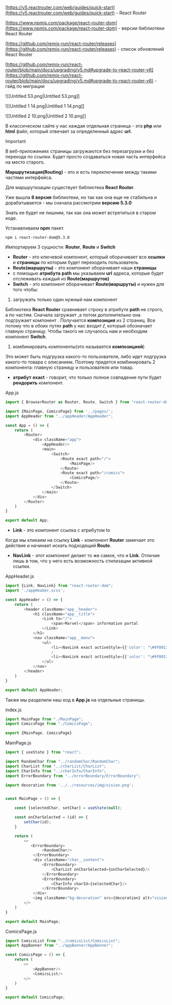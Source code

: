 [https://v5.reactrouter.com/web/guides/quick-start](https://v5.reactrouter.com/web/guides/quick-start) - React Router

[https://www.npmjs.com/package/react-router-dom](https://www.npmjs.com/package/react-router-dom) - версии библиотеки React Router

[https://github.com/remix-run/react-router/releases](https://github.com/remix-run/react-router/releases) - список обновлений React Router

[https://github.com/remix-run/react-router/blob/main/docs/upgrading/v5.md#upgrade-to-react-router-v6](https://github.com/remix-run/react-router/blob/main/docs/upgrading/v5.md#upgrade-to-react-router-v6) - гайд по миграции

![[Untitled 53.png|Untitled 53.png]]

![[Untitled 1 14.png|Untitled 1 14.png]]

![[Untitled 2 10.png|Untitled 2 10.png]]

  

В классическом сайте у нас каждая отдельная страница - эта **php** или **html** файл, который отвечает за определенный адрес **url**.

> [!important]  
> В веб-приложениях страницы загружаются без перезагрузки и без перехода по ссылки. Будет просто создаваться новая часть интерфейса на место старого.  

**Маршрутизация(Routing)** - это и есть переключение между такими частями интерфейса.

  

Для маршрутизации существует библиотека **React Router**.

Уже вышла **6 версия** библиотеки, но так как она еще не стабильна и дорабатывается - мы сначала рассмотрим **версию 5.3.0**

Знать ее будет не лишним, так как она может встретиться в старом коде.

  

Устанавливаем **npm** пакет.

```Plain
npm i react-router-dom@5.3.0
```

  

Импортируем 3 сущности: **Router**, **Route** и **Switch**

- **Router** - это ключевой компонент, который оборачивает все **ссылки** и **страницы** по которым будет переходить пользователь
- **Route(маршруты)** - это компонент оборачивает наши **страницы**
- с помощью **атрибута** **path** мы указываем **url** адреса, которые будет отслеживать каждый из **Route(маршрутов)**
- **Switch** - это компонент оборачивает **Route(маршруты)** и нужен для того чтобы:

1. загружать только один нужный нам компонент

Библиотека **React Router** сравнивает строку в атрибуте **path** не строго, а по частям. Сначала загружает **<MainPage/>**,а потом дополнительно она подгружает компонент **<ComicsPage/>**. Получается **композиция** из 2 страниц. Все потому что в обоих путях **path** у нас входит **/**, который обозначает главную страницу. Чтобы такого не случалось нам и необходим компонент **Switch**.

1. комбинировать компоненты(это называется **композицией**)

Это может быть подгрузка какого-то пользователя, либо идет подгрузка какого-то товара с описанием. Поэтому придется комбинировать 2 компонента: главную страницу и пользователя или товар.

- **атрибут** **exact** - говорит, что только полное совпадение пути будет **рендорить** компонент.

App.js

```JavaScript
import { BrowserRouter as Router, Route, Switch } from "react-router-dom";

import {MainPage, ComicsPage} from '../pages/';
import AppHeader from "../appHeader/AppHeader";

const App = () => {
    return (
        <Router>
            <div className="app">
                <AppHeader/>
                <main>
                    <Switch>
                        <Route exact path="/">
                            <MainPage/>
                        </Route>
                        <Route exact path="/comics">
                            <ComicsPage/>
                        </Route>
                    </Switch>
                </main>
            </div>
        </Router>
    )
}

export default App;
```

  

- **Link** - это компонент ссылка с атрибутом to

Когда мы кликаем на ссылку **Link** - компонент **Router** замечает это действие и начинает искать подходящий **Route**.

- **NavLink** - этот компонент делает то же самое, что и **Link**. Отличие лишь в том, что у него есть возможность стилизации активной ссылки.

AppHeader.js

```JavaScript
import {Link, NavLink} from "react-router-dom";
import './appHeader.scss';

const AppHeader = () => {
    return (
        <header className="app__header">
            <h1 className="app__title">
                <Link to="/">
                    <span>Marvel</span> information portal
                </Link>
            </h1>
            <nav className="app__menu">
                <ul>
                    <li><NavLink exact activeStyle={{'color': "\#9f0013"}} to="/" href="#">Characters</NavLink></li>
                    /
                    <li><NavLink exact activeStyle={{'color': "\#9f0013"}} to="/comics" href="#">Comics</NavLink></li>
                </ul>
            </nav>
        </header>
    )
}

export default AppHeader;
```

  

Также мы разделили наш код в **App.js** на отдельные страницы.

index.js

```JavaScript
import MainPage from "./MainPage";
import ComicsPage from "./ComicsPage";

export {MainPage, ComicsPage}
```

MainPage.js

```JavaScript
import { useState } from "react";

import RandomChar from "../randomChar/RandomChar";
import CharList from "../charList/CharList";
import CharInfo from "../charInfo/CharInfo";
import ErrorBoundary from "../errorBoundary/ErrorBoundary";

import decoration from '../../resources/img/vision.png';


const MainPage = () => {

    const [selectedChar, setChar] = useState(null);

    const onCharSelected = (id) => {
        setChar(id);
    }

    return (
        <>
           <ErrorBoundary>
                <RandomChar/>
            </ErrorBoundary>
            <div className="char__content">
                <ErrorBoundary>
                    <CharList onCharSelected={onCharSelected}/>
                </ErrorBoundary>
                <ErrorBoundary>
                    <CharInfo charId={selectedChar}/>
                </ErrorBoundary>
            </div>
            <img className="bg-decoration" src={decoration} alt="vision"/>
        </>
    )
}

export default MainPage;
```

ComicsPage.js

```JavaScript
import ComicsList from "../comicsList/ComicsList";
import AppBanner from "../appBanner/AppBanner";

const ComicsPage = () => {
    return (
        <>
            <AppBanner/>
            <ComicsList/>
        </>
    )
}

export default ComicsPage;
```